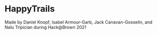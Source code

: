 # HappyTrails
Made by Daniel Knopf, Isabel Armour-Garb, Jack Canavan-Gosselin, and Nalu Tripician during Hack@Brown 2021
